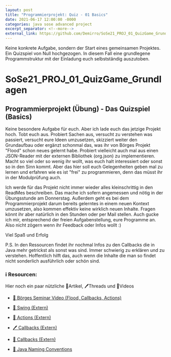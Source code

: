 ```yaml
---
layout: post
title: "Programmierprojekt: Quiz - 01 Basics"
date: 2021-06-17 12:00:00 -0000
categories: java sose advanced project
excerpt_separator: <!--more-->
external_link: https://github.com/Demirro/SoSe21_PROJ_01_QuizGame_Grundlagen
---
```

Keine konkrete Aufgabe, sondern der Start eines gemeinsamen Projektes. Ein Quizspiel von Null hochgezogen. In diesem Fall eine grundlegene Programmstruktur mit der Einladung
euch selbstständig auszutoben.
<!--more-->


# SoSe21_PROJ_01_QuizGame_Grundlagen

## Programmierprojekt (Übung) - Das Quizspiel (Basics)

Keine besondere Aufgabe für euch. Aber ich lade euch das jetzige Projekt hoch. Tobt euch aus. Probiert Sachen aus, versucht zu verstehen was passiert, versucht eure Ideen umzusetzen, skizziert weiter den Grundaufbau oder ergänzt schonmal das, was ihr von Börges Projekt "Flood" schon neues gelernt habe. Probiert vielleicht auch mal aus einen JSON-Reader mit der externen Bibliothek (org.json) zu implementieren. Macht so viel oder so wenig ihr wollt, was euch halt interessiert oder sonst so in den Sinn kommt. Aber das hier soll euch Gelegenheiten geben mal zu lernen und erfahren wie es ist "frei" zu programmieren, denn das müsst ihr in der Modulprüfung auch.

Ich werde für das Projekt nicht immer wieder alles kleinschrittig in den ReadMes beschreiben. Das mache ich sofern angemessen und nötig in der Übungsstunde am Donnerstag. Außerdem geht es bei dem Programmierprojekt darum bereits gelerntes in einem neuen Kontext umzusetzen, also kommen effektiv keine wirklich neuen Inhalte.
Fragen könnt ihr aber natürlich in den Stunden oder per Mail stellen. Auch gucke ich mir, entsprechend der freien Aufgabenstellung, eure Programme an. Also nicht zögern wenn ihr Feedback oder Infos wollt :)

Viel Spaß und Erfolg

P.S. In den Ressourcen findet ihr nochmal Infos zu den Callbacks die in Java mehr getrickst als sonst was sind. Immer schwierig zu erklären und zu verstehen. Hoffentlich hilft das, auch wenn die Inhalte die man so findet nicht sonderlich ausführlich oder schön sind.

### ℹ️ Resourcen:
Hier noch ein paar nützliche 📃Artikel, 🖊️Threads und 🎥Videos

- [🎥 Börges Seminar Video (Flood, Callbacks, Actions)](https://www.ilias.uni-koeln.de/ilias/ilias.php?ref_id=3957251&eid=4be02095-7fb7-4675-9a1b-cb354f3abe7d&cmd=streamVideo&cmdClass=xoctplayergui&cmdNode=x2:p7:18a:18l&baseClass=ilrepositorygui)

- [📃 Swing (Extern)](https://jaxenter.de/java-kurs-teil-4-50420)
- [📃 Actions (Extern)](https://www.java-tutorial.org/actionlistener.html)
- [🖊️ Callbacks (Extern)](https://stackoverflow.com/questions/18279302/how-do-i-perform-a-java-callback-between-classes)
- [📃 Callbacks (Extern)](https://www.infoworld.com/article/2077462/java-tip-10--implement-callback-routines-in-java.html)

- [📃 Java Naming Conventions](https://github.com/DH-Cologne/java-wegweiser/blob/master/articles/Naming-Conventions.md)
